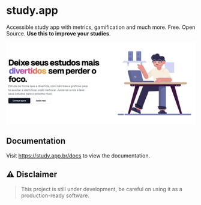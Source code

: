 # study.app

Accessible study app with metrics, gamification and much more. Free. Open Source. **Use this to improve your studies**.

![hero](/public/hero.png)

## Documentation

Visit https://study.app.br/docs to view the documentation.

## ⚠️ Disclaimer
> This project is still under development, be careful on using it as a production-ready software.
